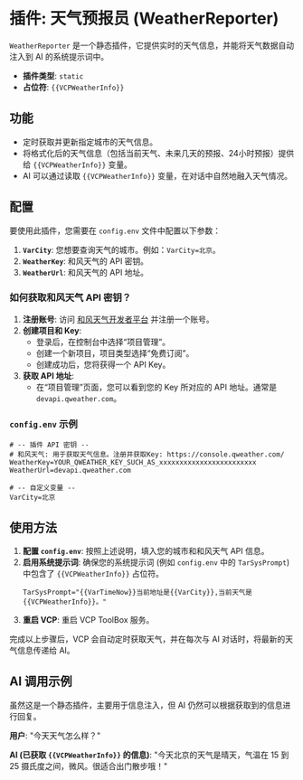 # 插件: 天气预报员 (WeatherReporter)

`WeatherReporter` 是一个静态插件，它提供实时的天气信息，并能将天气数据自动注入到 AI 的系统提示词中。

- **插件类型**: `static`
- **占位符**: `{{VCPWeatherInfo}}`

## 功能

-   定时获取并更新指定城市的天气信息。
-   将格式化后的天气信息（包括当前天气、未来几天的预报、24小时预报）提供给 `{{VCPWeatherInfo}}` 变量。
-   AI 可以通过读取 `{{VCPWeatherInfo}}` 变量，在对话中自然地融入天气情况。

## 配置

要使用此插件，您需要在 `config.env` 文件中配置以下参数：

1.  **`VarCity`**: 您想要查询天气的城市。例如：`VarCity=北京`。
2.  **`WeatherKey`**: 和风天气的 API 密钥。
3.  **`WeatherUrl`**: 和风天气的 API 地址。

### 如何获取和风天气 API 密钥？

1.  **注册账号**: 访问 [和风天气开发者平台](https://console.qweather.com/) 并注册一个账号。
2.  **创建项目和 Key**:
    -   登录后，在控制台中选择“项目管理”。
    -   创建一个新项目，项目类型选择“免费订阅”。
    -   创建成功后，您将获得一个 API Key。
3.  **获取 API 地址**:
    -   在“项目管理”页面，您可以看到您的 Key 所对应的 API 地址。通常是 `devapi.qweather.com`。

### `config.env` 示例

```
# -- 插件 API 密钥 --
# 和风天气: 用于获取天气信息。注册并获取Key: https://console.qweather.com/
WeatherKey=YOUR_QWEATHER_KEY_SUCH_AS_xxxxxxxxxxxxxxxxxxxxxxxx
WeatherUrl=devapi.qweather.com

# -- 自定义变量 --
VarCity=北京
```

## 使用方法

1.  **配置 `config.env`**: 按照上述说明，填入您的城市和和风天气 API 信息。
2.  **启用系统提示词**: 确保您的系统提示词 (例如 `config.env` 中的 `TarSysPrompt`) 中包含了 `{{VCPWeatherInfo}}` 占位符。
    ```
    TarSysPrompt="{{VarTimeNow}}当前地址是{{VarCity}},当前天气是{{VCPWeatherInfo}}。"
    ```
3.  **重启 VCP**: 重启 VCP ToolBox 服务。

完成以上步骤后，VCP 会自动定时获取天气，并在每次与 AI 对话时，将最新的天气信息传递给 AI。

## AI 调用示例

虽然这是一个静态插件，主要用于信息注入，但 AI 仍然可以根据获取到的信息进行回复。

**用户**: "今天天气怎么样？"

**AI (已获取 `{{VCPWeatherInfo}}` 的信息)**: "今天北京的天气是晴天，气温在 15 到 25 摄氏度之间，微风。很适合出门散步哦！"
